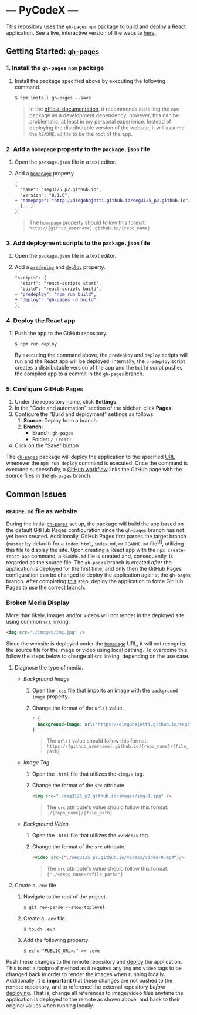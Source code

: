 # — PyCodeX —

This repository uses the [`gh-pages`][gh-pages] `npm` package to build and deploy a React application. See a live, interactive version of the website [here][live-website].

## Getting Started: [`gh-pages`][gh-pages]

### 1. Install the `gh-pages` `npm` package

1. Install the package specified above by executing the following command.

   ```shell
   $ npm install gh-pages --save
   ```

   > In the [official documentation][gh-pages], it recommends installing the `npm` package as a development dependency; however, this can be problematic, at least in my personal experience. Instead of deploying the distributable version of the website, it will assume the `README.md` file to be the root of the app.

### 2. Add a `homepage` property to the `package.json` file

1. Open the `package.json` file in a text editor.
1. Add a [`homepage`][package-json-homepage] property.

   ```diff
   {
     "name": "seg3125_p2.github.io",
     "version": "0.1.0",
   + "homepage": "http://diegobajetti.github.io/seg3125_p2.github.io",
     [...]
   }
   ```

   > The `homepage` property should follow this format: `http://{github_username}.github.io/{repo_name}`

### 3. Add deployment scripts to the `package.json` file

1. Open the `package.json` file in a text editor.
1. Add a [`predeploy`][package-json-predeploy] and [`deploy`][package-json-deploy] property.

   ```diff
   "scripts": {
     "start": "react-scripts start",
     "build": "react-scripts build",
   + "predeploy": "npm run build",
   + "deploy": "gh-pages -d build"
   },
   ```

### 4. Deploy the React app

1. Push the app to the GitHub repository.

   ```shell
   $ npm run deploy
   ```

   By executing the command above, the `predeploy` and `deploy` scripts will run and the React app will be deployed. Internally, the `predeploy` script creates a distributable version of the app and the `build` script pushes the compiled app to a commit in the `gh-pages` branch.

### 5. Configure GitHub Pages

1. Under the repository name, click **Settings**.
1. In the "Code and automation" section of the sidebar, click **Pages**.
1. Configure the "Build and deployment" settings as follows:
   1. **Source**: Deploy from a branch
   1. **Branch**:
      - Branch: `gh-pages`
      - Folder: `/ (root)`
1. Click on the "Save" button

The [`gh-pages`][gh-pages] package will deploy the application to the specified [URL](#2-add-a-homepage-property-to-the-packagejson-file) whenever the `npm run deploy` command is executed. Once the command is executed successfully, a [GitHub workflow][github-action] links the GitHub page with the source files in the `gh-pages` branch.

## Common Issues

### `README.md` file as website

During the initial [`gh-pages`][gh-pages] set up, the package will build the app based on the default GitHub Pages configuration since the `gh-pages` branch has not yet been created. Additionally, GitHub Pages first parses the target branch (`master` by default) for a `index.html`, `index.md`, or `README.md` file<sup>&#91;[1](github-pages-doc)&#93;</sup>, utilizing this file to display the site. Upon creating a React app with the `npx create-react-app` command, a `README.md` file is created and, consequently, is regarded as the source file. The `gh-pages` branch is created _after_ the application is deployed for the first time, and only then the GitHub Pages configuration can be changed to deploy the application against the `gh-pages` branch. After completing [this](#5-configure-github-pages) step, deploy the application to force GitHub Pages to use the correct branch.

### Broken Media Display

More than likely, images and/or videos will not render in the deployed site using common `src` linking:

```html
<img src="./images/img.jpg" />
```

Since the website is deployed under the [`homepage`](#2-add-a-homepage-property-to-the-packagejson-file) URL, it will not recognize the source file for the image or video using local pathing. To overcome this, follow the steps below to change all `src` linking, depending on the use case.

1. Diagnose the type of media.

   - _Background Image_

     1. Open the `.css` file that imports an image with the `background-image` property.
     1. Change the format of the `url()` value.

        ```css
        * {
          background-image: url("https://diegobajetti.github.io/seg3125_p2.github.io/images/img-1.jpg");
        }
        ```

        > The `url()` value should follow this format: `https://{github_username}.github.io/{repo_name}/{file_path}`

   - _Image Tag_

     1. Open the `.html` file that utilizes the `<img/>` tag.
     1. Change the format of the `src` attribute.

        ```html
        <img src="./seg3125_p2.github.io/images/img-1.jpg" />
        ```

        > The `src` attribute's value should follow this format: `./{repo_name}/{file_path}`

   - _Background Video_

     1. Open the `.html` file that utilizes the `<video/>` tag.
     1. Change the format of the `src` attribute.

        ```html
        <video src={"./seg3125_p2.github.io/videos/video-0.mp4"}/>
        ```

        > The `src` attribute's value should follow this format: `{"./<repo_name>/<file_path>"}`

1. Create a `.env` file

   1. Navigate to the root of the project.

      ```shell
      $ git rev-parse --show-toplevel
      ```

   1. Create a `.env` file.

      ```shell
      $ touch .evn
      ```

   1. Add the following property.

      ```shell
      $ echo "PUBLIC_URL=." >> .evn
      ```

Push these changes to the remote repository and [deploy](#4-deploy-the-react-app) the application. This is not a foolproof method as it requires any `img` and `video` tags to be changed back in order to render the images when running locally. Additionally, it is **important** that these changes are not pushed to the remote repository, and to reference the external repository _before_ [deploying](#4-deploy-the-react-app). That is, change all references to image/video files anytime the application is deployed to the remote as shown above, and back to their original values when running locally.

[live-website]: https://diegobajetti.github.io/seg3125_p2.github.io/
[gh-pages]: https://www.npmjs.com/package/gh-pages
[package-json-homepage]: https://github.com/diegobajetti/seg3125_p2.github.io/blob/master/package.json#L4
[package-json-predeploy]: https://github.com/diegobajetti/seg3125_p2.github.io/blob/master/package.json#L24
[package-json-deploy]: https://github.com/diegobajetti/seg3125_p2.github.io/blob/master/package.json#L25
[github-action]: https://github.com/diegobajetti/seg3125_p2.github.io/actions
[github-pages-doc]: https://docs.github.com/en/pages/getting-started-with-github-pages/creating-a-github-pages-site#creating-your-site
